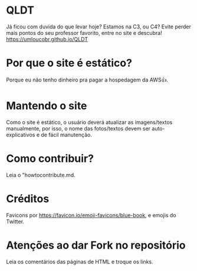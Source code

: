 # QLDT
Já ficou com duvida do que levar hoje? Estamos na C3, ou C4?
Evite perder mais pontos do seu professor favorito, entre no site e descubra!
https://umloucobr.github.io/QLDT
# Por que o site é estático?
Porque eu não tenho dinheiro pra pagar a hospedagem da AWS👍.
# Mantendo o site
Como o site é estático, o usuário deverá atualizar as imagens/textos manualmente, por isso, o nome das fotos/textos devem ser auto-explicativos e de fácil manutenção.
# Como contribuir?
Leia o "howtocontribute.md.
# Créditos
Favicons por https://favicon.io/emoji-favicons/blue-book, e emojis do Twitter.
# Atenções ao dar Fork no repositório
Leia os comentários das páginas de HTML e troque os links.
